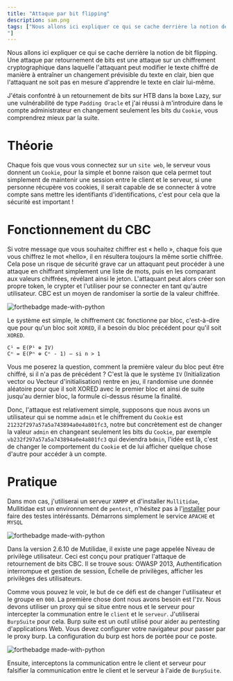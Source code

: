 ```yaml
---
title: "Attaque par bit flipping"
description: sam.png
tags: ["Nous allons ici expliquer ce qui se cache derrière la notion de bit flipping. Une attaque par retournement de bits est une attaque sur un chiffrement cryptographique dans laquelle l'attaquant peut modifier le texte chiffré de manière à entraîner un changement prévisible du texte en clair, bien que l'attaquant ne soit pas en mesure d'apprendre le texte en clair lui-même.
"]
---
```


Nous allons ici expliquer ce qui se cache derrière la notion de bit flipping. Une attaque par retournement de bits est une attaque sur un chiffrement cryptographique dans laquelle l'attaquant peut modifier le texte chiffré de manière à entraîner un changement prévisible du texte en clair, bien que l'attaquant ne soit pas en mesure d'apprendre le texte en clair lui-même.

J'étais confontré à un retournement de bits sur HTB dans la boxe Lazy, sur une vulnérabilité de type `Padding Oracle` et j'ai réussi à m'introduire dans le compte administrateur en changement seulement les bits du `Cookie`, vous comprendrez mieux par la suite.

# Théorie

Chaque fois que vous vous connectez sur un `site web`, le serveur vous donnent un `Cookie`, pour la simple et bonne raison que cela permet tout simplement de maintenir une session entre le client et le serveur, si une personne récupère vos cookies, il serait capable de se connecter à votre compte sans mettre les identifiants d'identifications, c'est pour cela que la sécurité est important !

# Fonctionnement du CBC

Si votre message que vous souhaitez chiffrer est « hello », chaque fois que vous chiffrez le mot «hello», il en résultera toujours la même sortie chiffrée. Cela pose un risque de sécurité grave car un attaquant peut procéder à une attaque en chiffrant simplement une liste de mots, puis en les comparant aux valeurs chiffrées, révélant ainsi le jeton. L'attaquant peut alors créer son propre token, le crypter et l'utiliser pour se connecter en tant qu'autre utilisateur. CBC est un moyen de randomiser la sortie de la valeur chiffrée.

![forthebadge made-with-python](https://www.researchgate.net/profile/Mousa_Farajallah/publication/308826472/figure/fig1/AS:391837119467524@1470432657367/AES-encryption-system-in-CFB-mode.png)

Le système est simple, le chiffrement `CBC` fonctionne par bloc, c'est-à-dire que pour qu'un bloc soit `XORED`, il a besoin du bloc précédent pour qu'il soit `XORED`.

    C¹ = E(P¹ ⊕ IV)
    Cⁿ = E(Pⁿ ⊕ Cⁿ - 1) — si n > 1

Vous me poserez la question, comment la première valeur du bloc peut être chiffré, si il n'a pas de précédent ?
C'est là que le système `IV` (Initialization vector ou Vecteur d'initialisation) rentre en jeu, il randomise une donnée aléatoire pour que il soit XORED avec le premier bloc et ainsi de suite jusqu'au dernier bloc, la formule ci-dessus résume la finalité.

Donc, l'attaque est relativement simple, supposons que nous avons un utilisateur qui se nomme `admin` et le chiffrement du `Cookie` est `21232f297a57a5a743894a0e4a801fc3`, notre but concrètement est de changer la valeur `admin` en changeant seulement les bits du `Cookie`, par exemple `vb232f297a57a5a743894a0e4a801fc3` qui deviendra `bdmin`, l'idée est là, c'est de changer le comportement du `Cookie` et de lui afficher quelque chose d'autre pour accéder à un compte.

# Pratique

Dans mon cas, j'utiliserai un serveur `XAMPP` et d'installer `Mullitidae`, Mullitidae est un environnement de `pentest`, n'hésitez pas à l'[installer](https://www.owasp.org/index.php/OWASP_Mutillidae_2_Project) pour faire des testes intéréssants. Démarrons simplement le service `APACHE` et `MYSQL`

![forthebadge made-with-python](https://github.com/0xEX75/0xEX75.github.io/blob/master/Capture.PNG?raw=true)

Dans la version 2.6.10 de Mutilidae, il existe une page appelée Niveau de privilège utilisateur. Ceci est conçu pour pratiquer l'attaque de retournement de bits CBC. Il se trouve sous: OWASP 2013, Authentification interrompue et gestion de session, Échelle de privilèges, afficher les privilèges des utilisateurs. 

Comme vous pouvez le voir, le but de ce défi est de changer l'utilisateur et le groupe en `000`. La première chose dont nous avons besoin est l'`IV`. Nous devons utiliser un proxy qui se situe entre nous et le serveur pour intercepter la communation entre le `client` et le `serveur`. J'utiliserai `BurpSuite` pour cela. Burp suite est un outil utilisé pour aider au pentesting d'applications Web. Vous devez configurer votre navigateur pour passer par le proxy burp. La configuration du burp est hors de portée pour ce poste.

![forthebadge made-with-python](https://raw.githubusercontent.com/0xEX75/0xEX75.github.io/master/000.PNG)

Ensuite, interceptons la communication entre le client et serveur pour falsifier la communication entre le client et le serveur à l'aide de `BurpSuite`.
